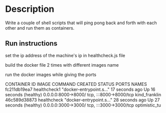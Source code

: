 # Description

Write a couple of shell scripts that will ping pong back and forth with each other and run them as containers.

## Run instructions

set the ip address of the machine's ip in healthcheck.js file

build the docker file 2 times with different images name

run the docker images while giving the ports

CONTAINER ID IMAGE COMMAND CREATED STATUS PORTS NAMES
fc211db19ea7 healthcheck1 "docker-entrypoint.s…" 17 seconds ago Up 16 seconds (healthy) 0.0.0.0:8000->8000/ tcp, :::8000->8000/tcp kind_franklin
46c589d38873 healthcheck "docker-entrypoint.s…" 28 seconds ago Up 27 seconds (healthy) 0.0.0.0:3000->3000/ tcp, :::3000->3000/tcp optimistic_tu
